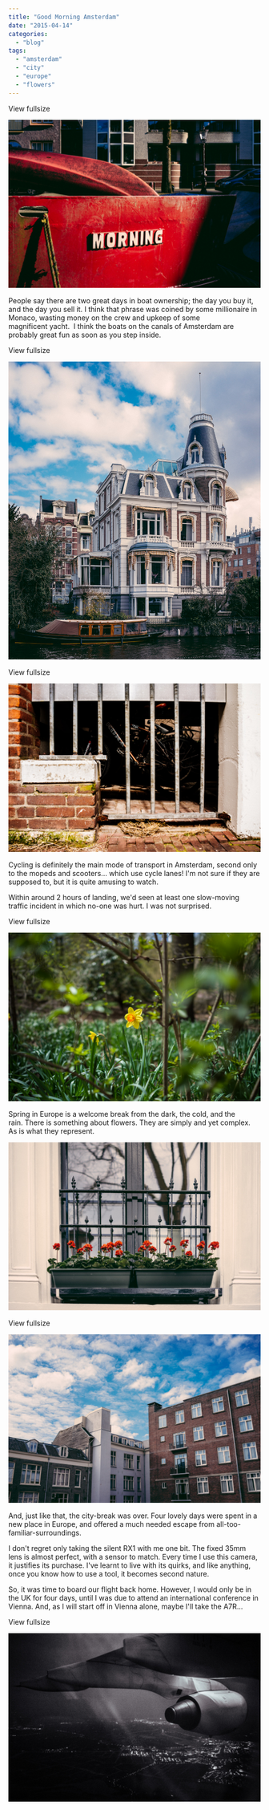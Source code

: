 ```yaml
---
title: "Good Morning Amsterdam"
date: "2015-04-14"
categories: 
  - "blog"
tags: 
  - "amsterdam"
  - "city"
  - "europe"
  - "flowers"
---
```


View fullsize

![](/assets/images/bf40d-image-asset.jpeg)

People say there are two great days in boat ownership; the day you buy it, and the day you sell it. I think that phrase was coined by some millionaire in Monaco, wasting money on the crew and upkeep of some magnificent yacht.  I think the boats on the canals of Amsterdam are probably great fun as soon as you step inside.

View fullsize

![](/assets/images/8b776-image-asset.jpeg)

View fullsize

![](/assets/images/9c956-image-asset.jpeg)

Cycling is definitely the main mode of transport in Amsterdam, second only to the mopeds and scooters... which use cycle lanes! I'm not sure if they are supposed to, but it is quite amusing to watch.

Within around 2 hours of landing, we'd seen at least one slow-moving traffic incident in which no-one was hurt. I was not surprised.

View fullsize

![](/assets/images/8e7fb-image-asset.jpeg)

Spring in Europe is a welcome break from the dark, the cold, and the rain. There is something about flowers. They are simply and yet complex. As is what they represent.

![](/assets/images/58f6d-image-asset.jpeg)

View fullsize

![](/assets/images/bde57-image-asset.jpeg)

And, just like that, the city-break was over. Four lovely days were spent in a new place in Europe, and offered a much needed escape from all-too-familiar-surroundings.

I don't regret only taking the silent RX1 with me one bit. The fixed 35mm lens is almost perfect, with a sensor to match. Every time I use this camera, it justifies its purchase. I've learnt to live with its quirks, and like anything, once you know how to use a tool, it becomes second nature.

So, it was time to board our flight back home. However, I would only be in the UK for four days, until I was due to attend an international conference in Vienna. And, as I will start off in Vienna alone, maybe I'll take the A7R...

View fullsize

![](/assets/images/70ed3-image-asset.jpeg)
